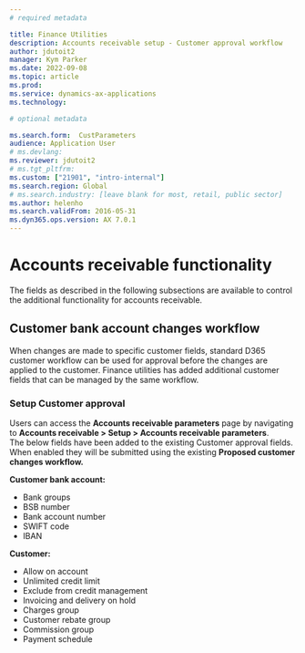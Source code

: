 ```yaml
---
# required metadata

title: Finance Utilities 
description: Accounts receivable setup - Customer approval workflow 
author: jdutoit2
manager: Kym Parker
ms.date: 2022-09-08
ms.topic: article
ms.prod: 
ms.service: dynamics-ax-applications
ms.technology: 

# optional metadata

ms.search.form:  CustParameters
audience: Application User
# ms.devlang:
ms.reviewer: jdutoit2
# ms.tgt_pltfrm:
ms.custom: ["21901", "intro-internal"]
ms.search.region: Global
# ms.search.industry: [leave blank for most, retail, public sector]
ms.author: helenho
ms.search.validFrom: 2016-05-31
ms.dyn365.ops.version: AX 7.0.1
---
```


# Accounts receivable functionality
The fields as described in the following subsections are available to control the additional functionality for accounts receivable.

## Customer bank account changes workflow

When changes are made to specific customer fields, standard D365 customer workflow can be used for approval before the changes are applied to the customer. 
Finance utilities has added additional customer fields that can be managed by the same workflow.

### Setup Customer approval
Users can access the **Accounts receivable parameters** page by navigating to **Accounts receivable > Setup > Accounts receivable parameters**. <br>
The below fields have been added to the existing Customer approval fields. When enabled they will be submitted using the existing **Proposed customer changes workflow.**

**Customer bank account:**
-	Bank groups
-	BSB number
-	Bank account number
-	SWIFT code
-	IBAN

**Customer:**
-	Allow on account
-	Unlimited credit limit
-	Exclude from credit management
-	Invoicing and delivery on hold
-	Charges group
-	Customer rebate group
-	Commission group
-	Payment schedule
